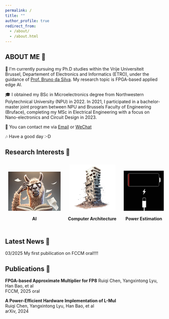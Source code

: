 ```yaml
---
permalink: /
title: ""
author_profile: true
redirect_from: 
  - /about/
  - /about.html
---
```


## ABOUT ME :volcano:
:santa: I'm currently pursuing my Ph.D studies within the Vrije Universiteit Brussel, Departement of Electronics and Informatics (ETRO), under the guidance of [Prof. Bruno da Silva](https://www.etrovub.be/people/member/about-bio/bdasilva/). My research topic is FPGA-based applied edge AI.

:mortar_board: I obtained my BSc in Microelectronics degree from Northwestern Polytechnical University (NPU) in 2022. In 2021, I participated in a bachelor-master joint program between NPU and Brussels Faculty of Engineering (Bruface), completing my MSc in Electrical Engineering with a focus on Nano-electronics and Circuit Design in 2023.

:iphone: You can contact me via [Email](mailto:han.bao@vub.be) or [WeChat](../images/wechat.jpg) 

:notes: Have a good day :-D 

## Research Interests :smoking:
<div style="text-align: center; white-space: nowrap;">
    <div style="display: inline-block; margin: 10px;">
        <img src="/images/ai.png"
             alt="ops, imgs' gone"
             style="width: 170px; height:127px;"/>
        <p><strong>AI</strong></p>
    </div>
    <div style="display: inline-block; margin: 10px;">
        <img src="/images/archi.png"
             alt="ops, imgs' gone"
             style="width: 150px; height: 150px;"/>
        <p><strong>Computer Architecture</strong></p>
    </div>
    <div style="display: inline-block; margin: 10px;">
        <img src="/images/power_est.png"
             alt="ops, imgs' gone"
             style="width: 130px; height: 130px;"/>
        <p><strong>Power Estimation</strong></p>
    </div>
</div>

## Latest News :calendar:
03/2025 My first pubilication on FCCM oral!!!!

## Publications :pencil:
**FPGA-based Approximate Multiplier for FP8**
Ruiqi Chen, Yangxintong Lyu, Han Bao, et al  
FCCM, 2025 oral

**A Power-Efficient Hardware Implementation of L-Mul**  
Ruiqi Chen, Yangxintong Lyu, Han Bao, et al  
arXiv, 2024

<script type='text/javascript' id='clustrmaps' src='//cdn.clustrmaps.com/map_v2.js?cl=ffffff&w=a&t=n&d=uGAdqPrUtrntBGyhRrvRbiO1MNQino96Fq8GTXQgjks'></script>
